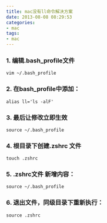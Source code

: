 ```yaml
---
title: mac没有ll命令解决方案
date: 2013-08-08 08:29:53
categories:
- mac
tags:
- mac
---
```



### 1. 编辑.bash_profile文件


```
vim ~/.bash_profile
```

### 2. 在bash_profile中添加：

```
alias ll='ls -alF'
```

### 3. 最后让修改立即生效

```
source ~/.bash_profile
```

### 4. 根目录下创建.zshrc 文件

~~~
touch .zshrc
~~~

### 5. .zshrc文件 新增内容：

~~~
source ~/.bash_profile
~~~

### 6. 退出文件，同级目录下重新执行：

~~~
source .zshrc
~~~
